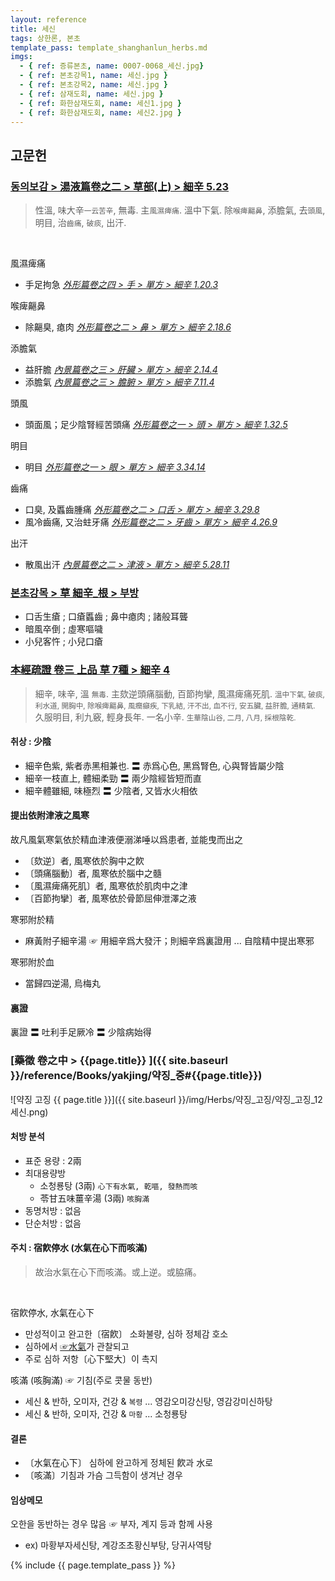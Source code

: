 ```yaml
---
layout: reference
title: 세신
tags: 상한론, 본초
template_pass: template_shanghanlun_herbs.md
imgs:
  - { ref: 증류본초, name: 0007-0068_세신.jpg}
  - { ref: 본초강목1, name: 세신.jpg }
  - { ref: 본초강목2, name: 세신.jpg }
  - { ref: 삼재도회, name: 세신.jpg }
  - { ref: 화한삼재도회, name: 세신1.jpg }
  - { ref: 화한삼재도회, name: 세신2.jpg }
---
```



## 고문헌



### [동의보감 > 湯液篇卷之二 > 草部(上) >  細辛 5.23](https://mediclassics.kr/books/8/volume/21/#content_1358)

> 性溫, 味大辛<small>一云苦辛</small>, 無毒. 主`風濕痺痛`. 溫中下氣. 除`喉痺齆鼻`, 添膽氣, 去`頭風`, 明目, 治`齒痛`, `破痰`, 出汗.

<br>

風濕痺痛

* 手足拘急 _[外形篇卷之四 > 手 > 單方 >  細辛 1.20.3](https://mediclassics.kr/books/8/volume/8/#content_118)_

喉痺齆鼻

* 除齆臭, 瘜肉 _[外形篇卷之二 > 鼻 > 單方 >  細辛 2.18.6](https://mediclassics.kr/books/8/volume/6/#content_397)_

添膽氣

* 益肝膽 _[內景篇卷之三 > 肝臟 > 單方 >  細辛 2.14.4](https://mediclassics.kr/books/8/volume/3/#content_172)_
* 添膽氣 _[內景篇卷之三 > 膽腑 > 單方 > 細辛 7.11.4](https://mediclassics.kr/books/8/volume/3/#content_720)_

頭風

* 頭面風；足少陰腎經苦頭痛 _[外形篇卷之一 > 頭 > 單方 > 細辛 1.32.5](https://mediclassics.kr/books/8/volume/5/#content_334)_

明目

* 明目 _[外形篇卷之一 > 眼 > 單方 >  細辛 3.34.14](https://mediclassics.kr/books/8/volume/5/#content_1398)_


齒痛

* 口臭, 及䘌齒腫痛 _[外形篇卷之二 > 口舌 > 單方 > 細辛 3.29.8](https://mediclassics.kr/books/8/volume/6/#content_693)_
* 風冷齒痛, 又治蛀牙痛 _[外形篇卷之二 > 牙齒 > 單方 >  細辛 4.26.9](https://mediclassics.kr/books/8/volume/6/#content_991)_

出汗

* 散風出汗 _[內景篇卷之二 > 津液 > 單方 > 細辛 5.28.11](https://mediclassics.kr/books/8/volume/2/#content_1013)_



### [본초강목 > 草	細辛_根 > 부방]()

* 口舌生瘡 ; 口瘡䘌齒 ; 鼻中瘜肉 ; 諸般耳聾
* 暗風卒倒 ; 虛寒嘔噦
* 小兒客忤 ; 小兒口瘡



### [本經疏證 卷三 上品 草 7種 > 細辛 4](https://mediclassics.kr/books/154/volume/3/#content_30)

> 細辛, 味辛, 溫 <small>無毒</small>. 主欬逆頭痛腦動, 百節拘攣, 風濕痺痛死肌. <small>溫中下氣, 破痰, 利水道, 開胸中, 除喉痺齆鼻, 風癎癲疾, 下乳結, 汗不出, 血不行, 安五臟, 益肝膽, 通精氣.</small> 久服明目, 利九竅, 輕身長年. 一名小辛. <small>生華陰山谷, 二月, 八月, 採根陰乾.</small>

#### 취상 : 少陰

* 細辛色紫, 紫者赤黑相兼也. 〓 赤爲心色, 黑爲腎色, 心與腎皆屬少陰
* 細辛一枝直上, 體細柔勁  〓 兩少陰經皆短而直
* 細辛體雖細, 味極烈 〓 少陰者, 又皆水火相依

#### 提出依附津液之風寒

故凡風氣寒氣依於精血津液便溺涕唾以爲患者, 並能曳而出之

* 〔欬逆〕者, 風寒依於胸中之飮
* 〔頭痛腦動〕者, 風寒依於腦中之髓
* 〔風濕痺痛死肌〕者, 風寒依於肌肉中之津
* 〔百節拘攣〕者, 風寒依於骨節屈伸泄澤之液

寒邪附於精

* 麻黃附子細辛湯 ☞ 用細辛爲大發汗；則細辛爲裏證用 ... 自陰精中提出寒邪

寒邪附於血

* 當歸四逆湯, 烏梅丸

#### 裏證

裏證 〓 吐利手足厥冷 〓 少陰病始得



### [藥徵 卷之中 > {{page.title}} ]({{ site.baseurl }}/reference/Books/yakjing/약징_중#{{page.title}})

![약징 고징 {{ page.title }}]({{ site.baseurl }}/img/Herbs/약징_고징/약징_고징_12세신.png)


#### 처방 분석

* 표준 용량 : 2兩
* 최대용량방
  - 소청룡탕 (3兩) `心下有水氣, 乾嘔, 發熱而咳`
  - 苓甘五味薑辛湯 (3兩) `咳胸滿`
* 동명처방 : 없음
* 단순처방 : 없음



#### 주치 : 宿飮停水 (水氣在心下而咳滿)

> 故治水氣在心下而咳滿。或上逆。或脇痛。

<br>

宿飮停水, 水氣在心下

* 만성적이고 완고한〔宿飮〕 소화불량, 심하 정체감 호소
* 심하에서 [☞水氣]( site.sympurl/수 )가 관찰되고
* 주로 심하 저항〔心下堅大〕이 촉지


咳滿 (咳胸滿) ☞ 기침(주로 콧물 동반)

* 세신 & 반하, 오미자, 건강 & `복령` ... 영감오미강신탕, 영감강미신하탕
* 세신 & 반하, 오미자, 건강 & `마황` ... 소청룡탕



#### 결론

* 〔水氣在心下〕 심하에 완고하게 정체된 飮과 水로
* 〔咳滿〕기침과 가슴 그득함이 생겨난 경우


#### 임상메모

오한을 동반하는 경우 많음 ☞ 부자, 계지 등과 함께 사용

* ex) 마황부자세신탕, 계강조초황신부탕, 당귀사역탕














{% include {{ page.template_pass }} %}
